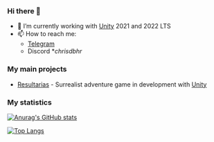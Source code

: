 ### Hi there 👋
- 🚀 I’m currently working with [Unity](https://unity3d.com/unity/qa/lts-releases) 2021 and 2022 LTS
- 📫 How to reach me: 
  - [Telegram](https://t.me/chrisdbhr)
  - Discord **chrisdbhr*

### My main projects
- [Resultarias](https://chrisjogos.com/resultarias) - Surrealist adventure game in development with [Unity](https://unity3d.com)

### My statistics
[![Anurag's GitHub stats](https://github-readme-stats.vercel.app/api?username=chrisdbhr&show_icons=true&theme=nightowl)](https://github.com/anuraghazra/github-readme-stats)

[![Top Langs](https://github-readme-stats.vercel.app/api/top-langs/?username=chrisdbhr&show_icons=true&theme=nightowl&hide=scss,less&layout=compact)](https://github.com/anuraghazra/github-readme-stats)
